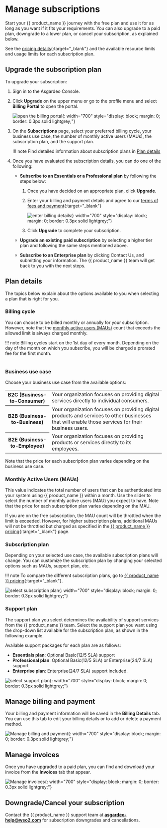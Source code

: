 # Manage subscriptions

Start your {{ product_name }} journey with the free plan and use it for as long as you want if it fits your requirements. You can also upgrade to a paid plan, downgrade to a lower plan, or cancel your subscription, as explained below.

See the [pricing details](https://wso2.com/asgardeo/pricing/){:target="_blank"} and the available resource limits and usage limits for each subscription plan.

## Upgrade the subscription plan

To upgrade your subscription:

1. Sign in to the Asgardeo Console.
2. Click **Upgrade** on the upper menu or go to the profile menu and select **Billing Portal** to open the portal.

    ![open the billing portal]({{base_path}}/assets/img/guides/select-upgrade-biling-portal.png){: width="700" style="display: block; margin: 0; border: 0.3px solid lightgrey;"}

3. On the **Subscriptions** page, select your preferred billing cycle, your business use case, the number of monthly active users (MAUs), the subscription plan, and the support plan.

    !!! note
        Find detailed information about subscription plans in [Plan details](#plan-details)

4. Once you have evaluated the subscription details, you can do one of the following:

    - **Subscribe to an Essentials or a Professional plan** by following the steps below:

        1. Once you have decided on an appropriate plan, click **Upgrade**.
        2. Enter your billing and payment details and agree to our [terms of fees and payment](https://wso2.com/asgardeo/terms-of-use/#fees-and-payment){:target="_blank"}

            ![enter billing details]({{base_path}}/assets/img/guides/self-service-billing-payment.png){: width="700" style="display: block; margin: 0; border: 0.3px solid lightgrey;"}

        3. Click **Upgrade** to complete your subscription.

    - **Upgrade an existing paid subscription** by selecting a higher tier plan and following the same steps mentioned above.

    - **Subscribe to an Enterprise plan** by clicking Contact Us, and submitting your information. The {{ product_name }} team will get back to you with the next steps.


## Plan details

The topics below explain about the options available to you when selecting a plan that is right for you.

### Billing cycle

You can choose to be billed monthly or annually for your subscription. However, note that the [monthly active users (MAUs)](#monthly-active-users-maus) count that exceeds the allowed limit is always charged monthly.

!!! note
    Billing cycles start on the 1st day of every month. Depending on the day of the month on which you subscribe, you will be charged a prorated fee for the first month. <br/><br/>

### Business use case

Choose your business use case from the available options:

<table>
    <tr>
        <th>
          <b>B2C</b> (Business-to-Consumer)
        </th>
        <td>
          Your organization focuses on providing digital services directly to individual consumers.
        </td>
    </tr>
    <tr>
        <th>
          <b>B2B</b> (Business-to-Business)
        </th>
        <td>
          Your organization focuses on providing digital products and services to other businesses that will enable those services for their business users.
        </td>
    </tr>
    <tr>
        <th>
          <b>B2E</b> (Business-to-Employee)
        </th>
        <td>
          Your organization focuses on providing products or services directly to its employees.
        </td>
    </tr>
</table>

Note that the price for each subscription plan varies depending on the business use case.


### Monthly Active Users (MAUs)

This value indicates the total number of users that can be authenticated into your system using {{ product_name }} within a month. Use the slider to select the number of monthly active users (MAU) you expect to have. Note that the price for each subscription plan varies depending on the MAU.

If you are on the free subscription, the MAU count will be throttled when the limit is exceeded. However, for higher subscription plans, additional MAUs will not be throttled but charged as specified in the [{{ product_name }} pricing](https://wso2.com/asgardeo/pricing/){:target="_blank"} page.

### Subscription plan

Depending on your selected use case, the available subscription plans will change. You can customize the subscription plan by changing your selected options such as  MAUs, support plan, etc.

!!! note
    To compare the different subscription plans, go to [{{ product_name }} pricing](https://wso2.com/asgardeo/pricing/){:target="_blank"}.

![select subscription plan]({{base_path}}/assets/img/guides/select-subscription-plan.png){: width="700" style="display: block; margin: 0; border: 0.3px solid lightgrey;"}

### Support plan

The support plan you select determines the availability of support services from the {{ product_name }} team. Select the support plan you want using the drop-down list available for the subscription plan, as shown in the following example.

Available support packages for each plan are as follows:

- **Essentials plan**: Optional Basic(12/5 SLA) support
- **Professional plan**: Optional Basic(12/5 SLA) or Enterprise(24/7 SLA) support
- **Enterprise plan**: Enterprise(24/7 SLA) support included.


![select support plan]({{base_path}}/assets/img/guides/select-support-plan.png){: width="700" style="display: block; margin: 0; border: 0.3px solid lightgrey;"}

## Manage billing and payment

Your billing and payment information will be saved in the **Billing Details** tab. You can use this tab to edit your billing details or to add or delete a payment method.

![Manage billing and payment]({{base_path}}/assets/img/guides/billing-and-payment-information.png){: width="700" style="display: block; margin: 0; border: 0.3px solid lightgrey;"}

## Manage invoices

Once you have upgraded to a paid plan, you can find and download your invoice from the **Invoices** tab that appear.

![Manage invoices]({{base_path}}/assets/img/guides/billing-invoices-tab.png){: width="700" style="display: block; margin: 0; border: 0.3px solid lightgrey;"}

## Downgrade/Cancel your subscription

Contact the {{ product_name }} support team at **asgardeo-help@wso2.com** for subscription downgrades and cancellations.